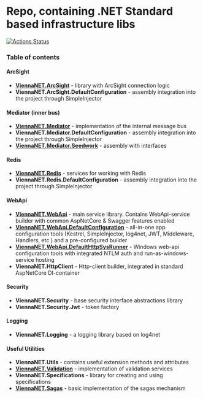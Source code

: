 # Repo, containing .NET Standard based infrastructure libs

[![Actions Status](https://github.com/Raiffeisen-DGTL/ViennaNET/workflows/.NET%20Core/badge.svg)](https://github.com/Raiffeisen-DGTL/ViennaNET/actions)

### Table of contents

#### ArcSight
*  [**ViennaNET.ArcSight**](ViennaNET.ArcSight) - library with ArcSight connection logic
*  **ViennaNET.ArcSight.DefaultConfiguration** - assembly integration into the project through SimpleInjector

#### Mediator (inner bus)
*  [**ViennaNET.Mediator**](ViennaNET.Mediator) - implementation of the internal message bus
*  **ViennaNET.Mediator.DefaultConfiguration** - assembly integration into the project through SimpleInjector
*  [**ViennaNET.Mediator.Seedwork**](ViennaNET.Mediator.Seedwork) - assembly with interfaces


#### Redis
*  [**ViennaNET.Redis**](ViennaNET.Redis) - services for working with Redis
*  **ViennaNET.Redis.DefaultConfiguration** - assembly integration into the project through SimpleInjector

#### WebApi
*  [**ViennaNET.WebApi**](ViennaNET.WebApi) - main service library. Contains WebApi-service builder with common AspNetCore & Swagger features enabled
*  [**ViennaNET.WebApi.DefaultConfiguration**](ViennaNET.WebApi.DefaultConfiguration) - all-in-one app configuration tools (Kestrel, SimpleInjector, log4net, JWT, Middleware, Handlers, etc ) and a pre-configured builder
*  [**ViennaNET.WebApi.DefaultHttpSysRunner**](ViennaNET.WebApi.DefaultHttpSysRunner) - Windows web-api configuration tools with integrated NTLM auth and run-as-windows-service hosting
*  **ViennaNET.HttpClient** - Http-client builder, integrated in standard AspNetCore DI-container

#### Security
* **ViennaNET.Security** - base security interface abstractions library
* **ViennaNET.Security.Jwt** - token factory 

#### Logging
* **ViennaNET.Logging** - a logging library based on log4net


#### Useful Utilities
* **ViennaNET.Utils** - contains useful extension methods and attributes
* [**ViennaNET.Validation**](ViennaNET.Validation) - implementation of validation services
* **ViennaNET.Specifications** - library for creating and using specifications
* [**ViennaNET.Sagas**](ViennaNET.Sagas) - basic implementation of the sagas mechanism
